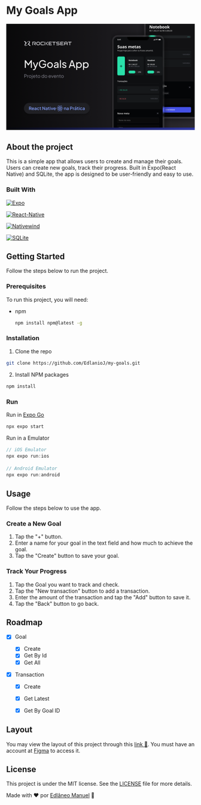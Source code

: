 # My Goals App

<img src="./docs/thumbnail.png" />

## About the project

This is a simple app that allows users to create and manage their goals. Users can create new goals, track their progress. Built in Expo(React Native) and SQLite, the app is designed to be user-friendly and easy to use.

### Built With

[![Expo][Expo]][Expo-url]

[![React-Native][React-Native]][React-Native-url]

[![Nativewind][Nativewind]][Native-Wind-url]

[![SQLite][SQLite]][SQLite-url]

## Getting Started

Follow the steps below to run the project.

### Prerequisites

To run this project, you will need:

* npm

  ```sh
  npm install npm@latest -g
  ```

### Installation


1. Clone the repo
 ```sh
git clone https://github.com/EdlanioJ/my-goals.git
```

2. Install NPM packages
```sh
npm install
```

### Run

Run in [Expo Go](https://expo.dev/go)

```js
npx expo start
```

Run in a Emulator

```ts
// iOS Emulator
npx expo run:ios

// Android Emulator
npx expo run:android

```

## Usage

Follow the steps below to use the app.

### Create a New Goal

1. Tap the "+" button.
2. Enter a name for your goal in the text field and how much to achieve the goal. 
3. Tap the "Create" button to save your goal.


### Track Your Progress

1. Tap the Goal you want to track and check.
2. Tap the "New transaction" button to add a transaction.
3. Enter the amount of the transaction and tap the "Add" button to save it.
4. Tap the "Back" button to go back.


<!-- ROADMAP -->
## Roadmap

- [x] Goal

  - [x] Create
  - [x] Get By Id
  - [x] Get All
- [x] Transaction
  - [x] Create
  - [x] Get Latest 
  - [x] Get By Goal ID


## Layout

You may view the layout of this project through this [link :link:](https://www.figma.com/file/iIy0UkeW0TdFwYWEBbYePp/MyGoals-App-(Community)?type=design&node-id=7-2&mode=design&t=2452LiaiM5a9wkqc-0). You must have an account at [Figma](https://figma.com) to access it.

## License

This project is under the MIT license. See the [LICENSE](LICENSE) file for more details.
<br/>

Made with :heart: por [Edlâneo Manuel](https://github.com/EdlanioJ) :wave:



[React-Native]: https://img.shields.io/badge/React%20Native-61DAFB?style=for-the-badge&logo=react&logoColor=ffffff
[React-Native-url]: https://reactnative.dev/

[Expo]: https://img.shields.io/badge/Expo-000000?style=for-the-badge&logo=expo&logoColor=ffffff
[Expo-url]: https://expo.io/

[React-Query]: https://img.shields.io/badge/React_Query-ef4842?style=for-the-badge&logo=tanstack&logoColor=ffffff
[React-Query-url]: https://tanstack.com/query

[Nativewind]: https://img.shields.io/badge/Nativewind-20232A?style=for-the-badge&logo=tailwind-css&logoColor=ffffff
[Native-Wind-url]: https://www.nativewind.dev/

[SQLite]: https://img.shields.io/badge/SQLite-074059?style=for-the-badge&logo=sqlite&logoColor=ffffff

[SQLite-url]: https://www.sqlite.org/index.html